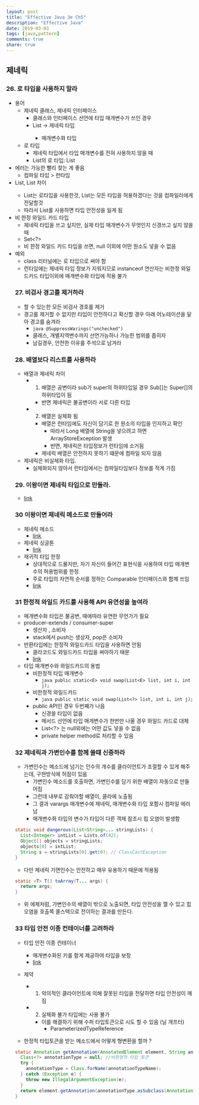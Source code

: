 ```yaml
---
layout: post
title: "Effective Java 3e Ch5"
description: "Effective Java"
date: 2019-03-03
tags: [java,pattern]
comments: true
share: true
---
```


## 제네릭
### 26. 로 타입을 사용하지 말라
- 용어
  - 제네릭 클래스, 제네릭 인터페이스
    - 클래스와 인터페이스 선언에 타입 매개변수가 쓰인 경우
    - List<E> -> 제네릭 타입
      - 매개변수화 타입
  - 로 타입
    - 제네릭 타입에서 타입 매개변수를 전혀 사용하지 않을 때
    - List<E>의 로 타입: List
- 에러는 가능한 빨리 찾는 게 좋음
  - 컴파일 타임 > 런타임
- List, List<Object> 차이
  - List는 로타입을 사용한것, List<Obejct>는 모든 타입을 허용하겠다는 것을 컴파일러에게 전달할것
  - 따라서 List를 사용하면 타입 안전성을 잃게 됨
- 비 한정 와일드 카드 타입
  - 제네릭 타입을 쓰고 싶지만, 실제 타입 매개변수가 무엇인지 신경쓰고 싶지 않을 때
  - Set<?>
  - 비 한정 와일드 카드 타입을 쓰면, null 이외에 어떤 원소도 넣을 수 없음
- 예외
  - class 리터널에는 로 타입으로 써야 함
  - 런타임에는 제네릭 타입 정보가 지워지므로 instanceof 연산자는 비한정 와일드카드 타입이외에 매개변수화 타입에 적용 불가

### 27. 비검사 경고를 제거하라
- 할 수 있는한 모든 비검사 경호를 제거
- 경고를 제거할 수 없지만 타입이 안전하다고 확신할 경우 아래 어노테이션을 달아 경고를 숨겨라
  - ```java @SuppressWarings("unchecked") ```
  - 클래스, 개별지역변수까지 선언가능하나 가능한 범위를 좁히자
  - 남길경우, 안전한 이유를 주석으로 남겨라

### 28. 배열보다 리스트를 사용하라 
- 배열과 제네릭 차이
  - 1. 배열은 공변이라 sub가 super의 하위타입일 경우 Sub[]는 Super[]의 하위타입이 됨
    - 반면 제네릭은 불공변이라 서로 다른 타입
  - 2. 배열은 실체화 됨
    - 배열은 런타임에도 자신이 담기로 한 원소의 타입을 인지하고 확인
      - 따라서 Long 배열에 String을 넣으려고 하면 ArrayStoreException 발생
      - 반면, 제네릭은 타입정보가 런타임에 소거됨
    - 제네릭 배열은 안전하지 못하기 떄문에 컴파일 되지 않음
- 제네릭은 비실체화 타입.
  - 실체화되지 않아서 런타임에서는 컴파일타임보다 정보를 적게 가짐

### 29. 이왕이면 제네릭 타입으로 만들라.
- [link](https://github.com/dec7/study/commit/dca70e10686df4b90a55ba828ae2496cd55f928a)

### 30 이왕이면 제네릭 메소드로 만들어라
- 제네릭 메소드
  - [link](https://github.com/dec7/study/commit/aaa97d723096e00dd06cfd758458168fa40c9f5c)
- 제네릭 싱글톤
  - [link](https://github.com/dec7/study/commit/6e23bd733bf0c1c9679a360d272eb7e5c3426d9e)
- 재귀적 타입 한정
  - 상대적으로 드물지만, 자기 자신이 들어간 표현식을 사용하여 타입 매개변수의 허용범위를 한정
  - 주로 타입의 자연적 순서를 정하는 Comparable 인터페이스와 함께 쓰임
  - [link](https://github.com/dec7/study/commit/3205bcda12e7290d144778c4766d09186525c5b7)

### 31 한정적 와일드 카드를 사용해 API 유연성을 높여라
- 매개변수화 타입은 불공변, 때에따라 유연한 무언가가 필요
- producer-extends / consumer-super
  - 생산자 , 소비자 
  - stack에서 push는 생상자, pop은 소비자
- 반환타입에는 한정적 와일드카드 타입을 사용하면 안됨
  - 클라코드도 와일드카드 타입을 써야하기 때문
  - [link](https://github.com/dec7/study/commit/863b8b0a1082882f69a7b6fb90d45efefebb60b3)
- 타입 매개변수와 와일드카드의 용법
  - 비한정적 타입 매개변수
    - ```java public static<E> void swap(List<E> list, int i, int j); ```
  - 비한정적 와일드카드
    - ```java public static void swap(List<?> list, int i, int j); ```
  - public API인 경우 두번째가 나음
    - 신경쓸 타입이 없음
    - 메서드 선언에 타입 매개변수가 한번만 나올 경우 와일드 카드로 대체
    - List<?> 는 null외에는 어떤 값도 넣을 수 없음
    - private helper method로 처리할 수 있음

### 32 제네릭과 가변인수를 함께 쓸때 신중하라
- 가변인수는 메소드에 넘기는 인수의 개수를 클라이언트가 조절할 수 있게 해주는데, 구현방식에 허점이 있음
  - 가변인수 메소드를 호출하면, 가변인수를 담기 위한 배열이 자동으로 만들어짐
  - 그런데 내부로 감춰야할 배열이, 클라에 노출됨
  - 그 결과 varargs 매개변수에 제네릭, 매개변수화 타입 포함시 컴파일 에러 남
  - 매개변수화 타입의 변수가 타입이 다른 객체 참조시 힙 오염이 발생함

```java
static void dangerous(List<String>... stringLists) {
  List<Integer> intList = Lists.of(42);
  Object[] objects = stringLists;
  objects[0] = intList;
  String s = stringLists[0].get(0); // ClassCastException
}
```

- 다만 제네릭 가면인수는 안전하고 매우 유용하기 때문에 적용됨
```java
static <T> T[] toArray(T... args) {
  return args;
}
```
- 위 에제처럼, 가변인수의 배열이 밖으로 노출되면, 타입 안전성을 깰 수 있고 힙 오염을 호출쪽 콜스택으로 전이하는 결과를 만든다.


### 33 타입 안전 이종 컨테이너를 고려하라
- 타입 안전 이종 컨테이너
  - 매개변수화된 키를 함게 제공하여 타입을 보장
  - [link](https://github.com/dec7/study/commit/b1f4b6b8ccea9282b0b1b46889d9d11918dad525)

- 제약
  - 1. 악의적인 클라이언트에 의해 잘못된 타입을 전달하면 타입 안전성이 깨짐
  - 2. 실체화 불가 타입에는 사용 불가
    - 이를 해결하기 위해 수퍼 타입토큰으로 시도 할 수 있음 (닐 개프터)
      - ParameterizedTypeReference

- 한정적 타입토큰을 받는 메소드에서 어떻게 형변환을 할까 ?
```java
static Annotation getAnnotation(AnnotatedElement element, String annotationTypeName) {
  Class<?> annotationType = null; //비한정적 타입 토큰
  try {
    annotationType = Class.forName(annotationTypeName);
  } catch (Exception e) {
    throw new IllegalArgumentException(e);
  }
  return element.getAnnotation(annotationType.asSubclass(Annotation.class));
}
```